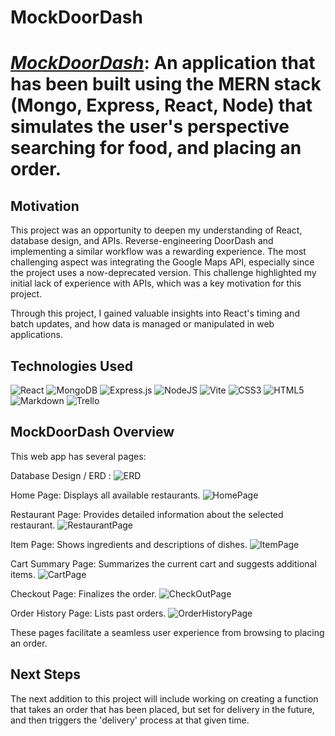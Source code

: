 # MockDoorDash
# <strong><em>[MockDoorDash](https://mock-door-dash-a506924dcc36.herokuapp.com/)</em></strong>: An application that has been built using the MERN stack (Mongo, Express, React, Node) that simulates the user's perspective searching for food, and placing an order.

## Motivation
This project was an opportunity to deepen my understanding of React, database design, and APIs. Reverse-engineering DoorDash and implementing a similar workflow was a rewarding experience. The most challenging aspect was integrating the Google Maps API, especially since the project uses a now-deprecated version. This challenge highlighted my initial lack of experience with APIs, which was a key motivation for this project.

Through this project, I gained valuable insights into React's timing and batch updates, and how data is managed or manipulated in web applications.

 ## Technologies Used

![React](https://img.shields.io/badge/react-%2320232a.svg?style=for-the-badge&logo=react&logoColor=%2361DAFB)
![MongoDB](https://img.shields.io/badge/MongoDB-%234ea94b.svg?style=for-the-badge&logo=mongodb&logoColor=white)
![Express.js](https://img.shields.io/badge/express.js-%23404d59.svg?style=for-the-badge&logo=express&logoColor=%2361DAFB)
![NodeJS](https://img.shields.io/badge/node.js-6DA55F?style=for-the-badge&logo=node.js&logoColor=white)
![Vite](https://img.shields.io/badge/vite-%23646CFF.svg?style=for-the-badge&logo=vite&logoColor=white)
![CSS3](https://img.shields.io/badge/css3-%231572B6.svg?style=for-the-badge&logo=css3&logoColor=white)
![HTML5](https://img.shields.io/badge/html5-%23E34F26.svg?style=for-the-badge&logo=html5&logoColor=white)
![Markdown](https://img.shields.io/badge/markdown-%23000000.svg?style=for-the-badge&logo=markdown&logoColor=white)
![Trello](https://img.shields.io/badge/Trello-%23026AA7.svg?style=for-the-badge&logo=Trello&logoColor=white)

## MockDoorDash Overview
This web app has several pages:

Database Design / ERD : 
![ERD](public/screenshots/ERD.png)

Home Page: Displays all available restaurants.
![HomePage](public/screenshots/HomePage.png)

Restaurant Page: Provides detailed information about the selected restaurant.
![RestaurantPage](public/screenshots/RestaurantPage.png)

Item Page: Shows ingredients and descriptions of dishes.
![ItemPage](public/screenshots/ItemPage.png)

Cart Summary Page: Summarizes the current cart and suggests additional items.
![CartPage](public/screenshots/CartPage.png)

Checkout Page: Finalizes the order.
![CheckOutPage](public/screenshots/CheckOutPage.png)

Order History Page: Lists past orders.
![OrderHistoryPage](public/screenshots/OrderHistoryPage.png)

These pages facilitate a seamless user experience from browsing to placing an order.

## Next Steps
The next addition to this project will include working on creating a function that takes an order that has been placed, but set for delivery in the future, and then triggers the 'delivery' process at that given time. 

